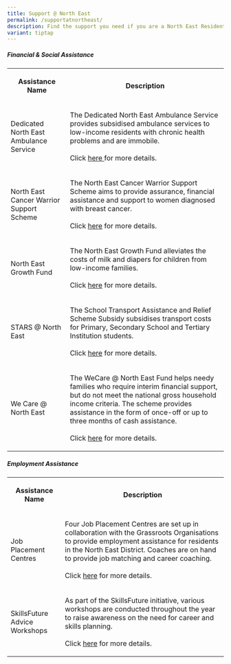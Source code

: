 ```yaml
---
title: Support @ North East
permalink: /supportatnortheast/
description: Find the support you need if you are a North East Resident
variant: tiptap
---
```

<h5>Financial &amp; Social Assistance</h5>
<table>
<tbody>
<tr>
<th rowspan="1" colspan="1">
<p>Assistance Name</p>
</th>
<th rowspan="1" colspan="1">
<p>Description</p>
</th>
</tr>
<tr>
<td rowspan="1" colspan="1">
<p>Dedicated North East Ambulance Service</p>
</td>
<td rowspan="1" colspan="1">
<p>The Dedicated North East Ambulance Service provides subsidised ambulance
services to low-income residents with chronic health problems and are immobile.
<br>
<br>Click <a href="https://northeast.cdc.gov.sg/programmes/financial-and-social-assistance/dedicated-north-east-ambulance-service/" rel="noopener noreferrer nofollow" target="_blank">here </a>for
more details.</p>
</td>
</tr>
<tr>
<td rowspan="1" colspan="1">
<p>North East Cancer Warrior Support Scheme</p>
</td>
<td rowspan="1" colspan="1">
<p>The North East Cancer Warrior Support Scheme aims to provide assurance,
financial assistance and support to women diagnosed with breast cancer.
<br>
<br>Click <a href="https://northeast.cdc.gov.sg/programmes/financial-and-social-assistance/cwss/" rel="noopener noreferrer nofollow" target="_blank">here</a> for
more details.</p>
</td>
</tr>
<tr>
<td rowspan="1" colspan="1">
<p></p>
<p>North East Growth Fund</p>
</td>
<td rowspan="1" colspan="1">
<p>The North East Growth Fund alleviates the costs of milk and diapers for
children from low-income families.
<br>
<br>Click <a href="https://northeast.cdc.gov.sg/programmes/financial-and-social-assistance/north-east-growth-fund" rel="noopener noreferrer nofollow" target="_blank">here</a> for
more details.</p>
</td>
</tr>
<tr>
<td rowspan="1" colspan="1">
<p>STARS @ North East</p>
</td>
<td rowspan="1" colspan="1">
<p>The School Transport Assistance and Relief Scheme Subsidy subsidises transport
costs for Primary, Secondary School and Tertiary Institution students.
<br>
<br>Click <a href="https://northeast.cdc.gov.sg/programmes/financial-and-social-assistance/stars/" rel="noopener noreferrer nofollow" target="_blank">here</a> for
more details.</p>
</td>
</tr>
<tr>
<td rowspan="1" colspan="1">
<p>We Care @ North East</p>
</td>
<td rowspan="1" colspan="1">
<p>The WeCare @ North East Fund helps needy families who require interim
financial support, but do not meet the national gross household income
criteria. The scheme provides assistance in the form of once-off or up
to three months of cash assistance.
<br>
<br>Click <a href="https://northeast.cdc.gov.sg/programmes/financial-and-social-assistance/wecare-at-north-east" rel="noopener noreferrer nofollow" target="_blank">here</a> for
more details.</p>
</td>
</tr>
</tbody>
</table>
<h5>Employment Assistance</h5>
<table>
<tbody>
<tr>
<th rowspan="1" colspan="1">
<p>Assistance Name</p>
</th>
<th rowspan="1" colspan="1">
<p>Description</p>
</th>
</tr>
<tr>
<td rowspan="1" colspan="1">
<p>Job Placement Centres</p>
</td>
<td rowspan="1" colspan="1">
<p>Four Job Placement Centres are set up in collaboration with the Grassroots
Organisations to provide employment assistance for residents in the North
East District. Coaches are on hand to provide job matching and career coaching.
<br>
<br>Click <a href="https://northeast.cdc.gov.sg/programmes/employment-and-lifelong-learning/job-placement-centres" rel="noopener noreferrer nofollow" target="_blank">here</a> for
more details.</p>
</td>
</tr>
<tr>
<td rowspan="1" colspan="1">
<p>SkillsFuture Advice Workshops</p>
</td>
<td rowspan="1" colspan="1">
<p>As part of the SkillsFuture initiative, various workshops are conducted
throughout the year to raise awareness on the need for career and skills
planning.
<br>
<br>Click <a href="https://northeast.cdc.gov.sg/programmes/employment-and-lifelong-learning/skillsfuture-advice-workshops" rel="noopener noreferrer nofollow" target="_blank">here</a> for
more details.</p>
</td>
</tr>
</tbody>
</table>
<p></p>